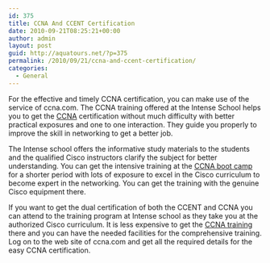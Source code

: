 ```yaml
---
id: 375
title: CCNA And CCENT Certification
date: 2010-09-21T08:25:21+00:00
author: admin
layout: post
guid: http://aquatours.net/?p=375
permalink: /2010/09/21/ccna-and-ccent-certification/
categories:
  - General
---
```

For the effective and timely CCNA certification, you can make use of the service of ccna.com. The CCNA training offered at the Intense School helps you to get the [CCNA](http://www.ccna.com) certification without much difficulty with better practical exposures and one to one interaction. They guide you properly to improve the skill in networking to get a better job.

The Intense school offers the informative study materials to the students and the qualified Cisco instructors clarify the subject for better understanding. You can get the intensive training at the [CCNA boot camp](http://www.ccna.com/ccna-training) for a shorter period with lots of exposure to excel in the Cisco curriculum to become expert in the networking. You can get the training with the genuine Cisco equipment there.

If you want to get the dual certification of both the CCENT and CCNA you can attend to the training program at Intense school as they take you at the authorized Cisco curriculum. It is less expensive to get the [CCNA training](http://www.ccna.com/ccna-training) there and you can have the needed facilities for the comprehensive training. Log on to the web site of ccna.com and get all the required details for the easy CCNA certification.